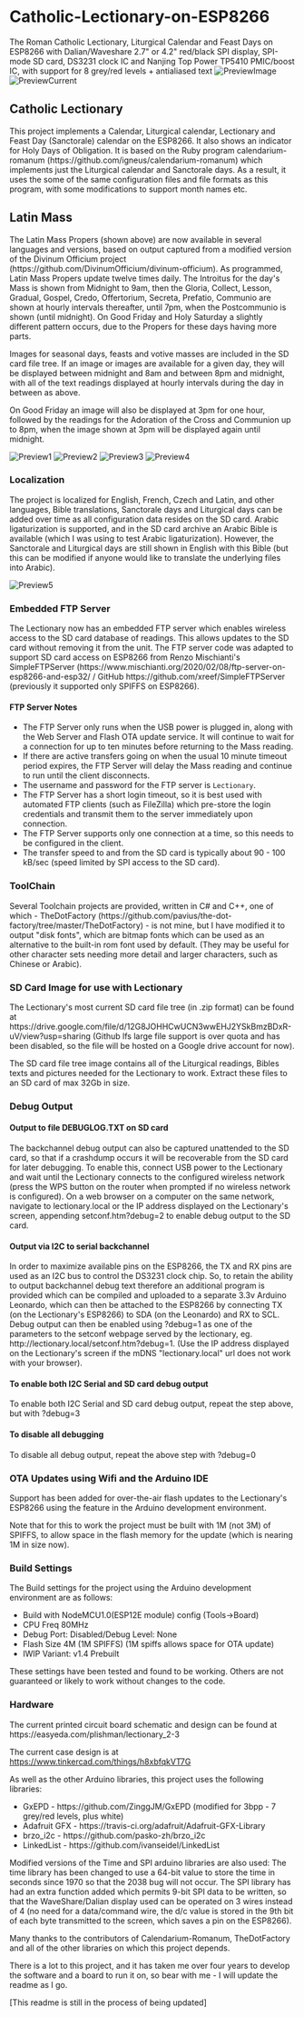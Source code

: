 # Catholic-Lectionary-on-ESP8266
The Roman Catholic Lectionary, Liturgical Calendar and Feast Days on ESP8266 with Dalian/Waveshare 2.7" or 4.2" red/black SPI display, SPI-mode SD card, DS3231 clock IC and Nanjing Top Power TP5410 PMIC/boost IC, with support for 8 grey/red levels + antialiased text
![PreviewImage](./lectionary2.5%20Latin%20Mass%20with%20images.jpg)
![PreviewCurrent](./lectionary2.5&#32;Latin&#32;Mass.jpg)

<h2>Catholic Lectionary</h2>
<p>
This project implements a Calendar, Liturgical calendar, Lectionary and Feast Day (Sanctorale) calendar on the ESP8266. It also shows an indicator for Holy Days of Obligation.
It is based on the Ruby program calendarium-romanum (https://github.com/igneus/calendarium-romanum) which implements just the Liturgical calendar and Sanctorale days. As a result, it uses the some of the same configuration files and file formats as this program, with some modifications to support month names etc.
</p>
<h2>Latin Mass</h2>
<p>
The Latin Mass Propers (shown above) are now available in several languages and versions, based on output captured from a modified version of the Divinum Officium project (https://github.com/DivinumOfficium/divinum-officium). As programmed, Latin Mass Propers update twelve times daily. The Introitus for the day's Mass is shown from Midnight to 9am, then the Gloria, Collect, Lesson, Gradual, Gospel, Credo, Offertorium, Secreta, Prefatio, Communio are shown at hourly intervals thereafter, until 7pm, when the Postcommunio is shown (until midnight). On Good Friday and Holy Saturday a slightly different pattern occurs, due to the Propers for these days having more parts.
</p>
<p>
Images for seasonal days, feasts and votive masses are included in the SD card file tree. If an image or images are available for a given day, they will be displayed between midnight and 8am and between 8pm and midnight, with all of the text readings displayed at hourly intervals during the day in between as above. 
</p>
<p>
On Good Friday an image will also be displayed at 3pm for one hour, followed by the readings for the Adoration of the Cross and Communion up to 8pm, when the image shown at 3pm will be displayed again until midnight.
</p>

![Preview1](./lectionary5.jpg)
![Preview2](./lectionary3.jpg)
![Preview3](./lectionary7.png)
![Preview4](./lectionary-mjf-case-grey.jpg)
<h3>Localization</h3>
<p>
The project is localized for English, French, Czech and Latin, and other languages, Bible translations, Sanctorale days and Liturgical days can be added over time as all configuration data resides on the SD card.
Arabic ligaturization is supported, and in the SD card archive an Arabic Bible is available (which I was using to test Arabic ligaturization). However, the Sanctorale and Liturgical days are still shown in English with this Bible (but this can be modified if anyone would like to translate the underlying files into Arabic).
</p>

![Preview5](./lectionary6.jpg)

<h3>Embedded FTP Server</h3>
<p>
The Lectionary now has an embedded FTP server which enables wireless access to the SD card database of readings. This allows updates to the SD card without removing it from the unit. The FTP server code was adapted to support SD card access on ESP8266 from Renzo Mischianti's SimpleFTPServer (https://www.mischianti.org/2020/02/08/ftp-server-on-esp8266-and-esp32/ / GitHub https://github.com/xreef/SimpleFTPServer (previously it supported only SPIFFS on ESP8266).
</p>
<h4>FTP Server Notes</h4>
<ul>
  <li>The FTP Server only runs when the USB power is plugged in, along with the Web Server and Flash OTA update service. It will continue to wait for a connection for up to ten minutes before returning to the Mass reading.</li>
  <li>If there are active transfers going on when the usual 10 minute timeout period expires, the FTP Server will delay the Mass reading and continue to run until the client disconnects.</li>  
  <li>The username and password for the FTP server is <code>Lectionary</code>.</li>
  <li>The FTP Server has a short login timeout, so it is best used with automated FTP clients (such as FileZilla) which pre-store the login credentials and transmit them to the server immediately upon connection.</li>
  <li>The FTP Server supports only one connection at a time, so this needs to be configured in the client.</li>
  <li>The transfer speed to and from the SD card is typically about 90 - 100 kB/sec (speed limited by SPI access to the SD card).</li>
</ul>

<h3>ToolChain</h3>
<p>
Several Toolchain projects are provided, written in C# and C++, one of which - TheDotFactory (https://github.com/pavius/the-dot-factory/tree/master/TheDotFactory) - is not mine, but I have modified it to output "disk fonts", which are bitmap fonts which can be used as an alternative to the built-in rom font used by default. (They may be useful for other character sets needing more detail and larger characters, such as Chinese or Arabic).
<p>

<h3>SD Card Image for use with Lectionary</h3>
<p>
The Lectionary's most current SD card file tree (in .zip format) can be found at https://drive.google.com/file/d/12G8JOHHCwUCN3wwEHJ2YSkBmzBDxR-uV/view?usp=sharing (Github lfs large file support is over quota and has been disabled, so the file will be hosted on a Google drive account for now).
</p>
<p>
The SD card file tree image contains all of the Liturgical readings, Bibles texts and pictures needed for the Lectionary to work. Extract these files to an SD card of max 32Gb in size.
</p>

<h3>Debug Output</h3>
<h4>Output to file DEBUGLOG.TXT on SD card</h4>
<p>
The backchannel debug output can also be captured unattended to the SD card, so that if a crashdump occurs it will be recoverable from the SD card for later debugging. To enable this, connect USB power to the Lectionary and wait until the Lectionary connects to the configured wireless network (press the WPS button on the router when prompted if no wireless network is configured). On a web browser on a computer on the same network, navigate to lectionary.local or the IP address displayed on the Lectionary's screen, appending setconf.htm?debug=2 to enable debug output to the SD card.
</p>
<h4>Output via I2C to serial backchannel</h4>
<p>
In order to maximize available pins on the ESP8266, the TX and RX pins are used as an I2C bus to control the DS3231 clock chip. So, to retain the ability to output backchannel debug text therefore an additional program is provided which can be compiled and uploaded to a separate 3.3v Arduino Leonardo, which can then be attached to the ESP8266 by connecting TX (on the Lectionary's ESP8266) to SDA (on the Leonardo) and RX to SCL. Debug output can then be enabled using ?debug=1 as one of the parameters to the setconf webpage served by the lectionary, eg. http://lectionary.local/setconf.htm?debug=1. (Use the IP address displayed on the Lectionary's screen if the mDNS "lectionary.local" url does not work with your browser).
</p>
<h4>To enable both I2C Serial and SD card debug output</h4>
<p>To enable both I2C Serial and SD card debug output, repeat the step above, but with ?debug=3</o>
<h4>To disable all debugging</h4>
<p>To disable all debug output, repeat the above step with ?debug=0</p>

<h3>OTA Updates using Wifi and the Arduino IDE</h3>
<p>Support has been added for over-the-air flash updates to the Lectionary's ESP8266 using the feature in the Arduino development environment.</p>
<p>Note that for this to work the project must be built with 1M (not 3M) of SPIFFS, to allow space in the flash memory for the update (which is nearing 1M in size now).</p>
<h3>Build Settings</h3>
<p>The Build settings for the project using the Arduino development environment are as follows:</p>
<ul>
<li>Build with NodeMCU1.0(ESP12E module) config (Tools->Board)</li>
<li>CPU Freq 80MHz</li>
<li>Debug Port: Disabled/Debug Level: None</li>
<li>Flash Size 4M (1M SPIFFS) (1M spiffs allows space for OTA update)</li>
<li>IWIP Variant: v1.4 Prebuilt</li>
</ul>
<p>These settings have been tested and found to be working. Others are not guaranteed or likely to work without changes to the code.</p>

<h3>Hardware</h3>
The current printed circuit board schematic and design can be found at https://easyeda.com/plishman/lectionary_2-3

The current case design is at https://www.tinkercad.com/things/h8xbfqkVT7G

As well as the other Arduino libraries, this project uses the following libraries:
<ul>
  <li>GxEPD - https://github.com/ZinggJM/GxEPD (modified for 3bpp - 7 grey/red levels, plus white)</li>
  <li>Adafruit GFX - https://travis-ci.org/adafruit/Adafruit-GFX-Library</li>
  <li>brzo_i2c - https://github.com/pasko-zh/brzo_i2c</li>
  <li>LinkedList - https://github.com/ivanseidel/LinkedList</li>
</ul>

Modified versions of the Time and SPI arduino libraries are also used: The time library has been changed to use a 64-bit value to store the time in seconds since 1970 so that the 2038 bug will not occur. The SPI library has had an extra function added which permits 9-bit SPI data to be written, so that the WaveShare/Dalian display used can be operated on 3 wires instead of 4 (no need for a data/command wire, the d/c value is stored in the 9th bit of each byte transmitted to the screen, which saves a pin on the ESP8266).

Many thanks to the contributors of Calendarium-Romanum, TheDotFactory and all of the other libraries on which this project depends.
<p>
There is a lot to this project, and it has taken me over four years to develop the software and a board to run it on, so bear with me - I will update the readme as I go.
</p>
[This readme is still in the process of being updated]
